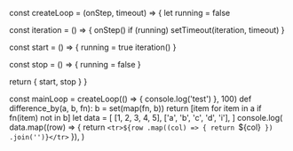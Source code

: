 const createLoop = (onStep, timeout) => {
  let running = false

  const iteration = () => {
    onStep()
    if (running) setTimeout(iteration, timeout)
  }

  const start = () => {
    running = true
    iteration()
  }

  const stop = () => {
    running = false
  }

  return { start, stop }
}

const mainLoop = createLoop(() => {
  console.log('test')
}, 100)
def difference_by(a, b, fn):
    b = set(map(fn, b))
    return [item for item in a if fn(item) not in b]
let data = [
  [1, 2, 3, 4, 5],
  ['a', 'b', 'c', 'd', 'i'],
]
console.log(
  data.map((row) => {
    return `<tr>${row
      .map((col) => {
        return `<td>${col}</td>`
      })
      .join('')}</tr>`
  }),
)
